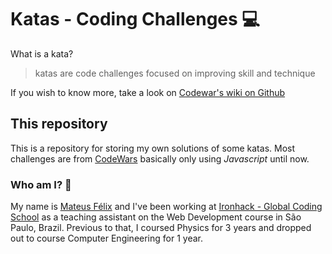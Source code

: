 # Katas - Coding Challenges :computer:

What is a kata?

> katas are code challenges focused on improving skill and technique

If you wish to know more, take a look on [Codewar's wiki on Github](https://github.com/Codewars/codewars.com/wiki/Kata)

## This repository

This is a repository for storing my own solutions of some katas. Most challenges are from [CodeWars](http://codewars.com) basically only using *Javascript* until now.

### Who am I? :eyes:

My name is [Mateus Félix](https://www.linkedin.com/in/mateusfelix/) and I've been working at [Ironhack - Global Coding School](https://www.ironhack.com/en) as a teaching assistant on the Web Development course in São Paulo, Brazil. Previous to that, I coursed Physics for 3 years and dropped out to course Computer Engineering for 1 year.